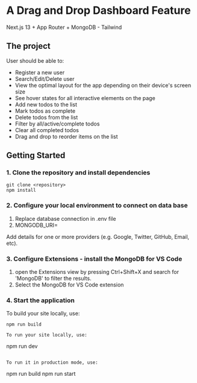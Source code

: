 # A Drag and Drop Dashboard Feature

Next.js 13 + App Router + MongoDB - Tailwind

## The project

User should be able to:

- Register a new user
- Search/Edit/Delete user
- View the optimal layout for the app depending on their device's screen size
- See hover states for all interactive elements on the page
- Add new todos to the list
- Mark todos as complete
- Delete todos from the list
- Filter by all/active/complete todos
- Clear all completed todos
- Drag and drop to reorder items on the list


## Getting Started

### 1. Clone the repository and install dependencies

```
git clone <repository>
npm install
```

### 2. Configure your local environment to connect on data base

1. Replace database connection in .env file
2. MONGODB_URI=<your conexion to mongo db with user and password>

Add details for one or more providers (e.g. Google, Twitter, GitHub, Email, etc).

### 3. Configure Extensions - install the MongoDB for VS Code

1. open the Extensions view by pressing Ctrl+Shift+X and search for 'MongoDB' to filter the results. 
2. Select the MongoDB for VS Code extension

### 4. Start the application

To build your site locally, use:

```
npm run build

To run your site locally, use:

```
npm run dev
```

To run it in production mode, use:

```
npm run build
npm run start
